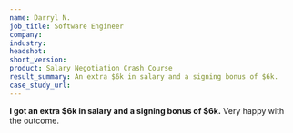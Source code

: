 ```yaml
---
name: Darryl N.
job_title: Software Engineer
company: 
industry: 
headshot: 
short_version: 
product: Salary Negotiation Crash Course
result_summary: An extra $6k in salary and a signing bonus of $6k.
case_study_url: 
---
```


**I got an extra $6k in salary and a signing bonus of $6k.** Very happy with the outcome.